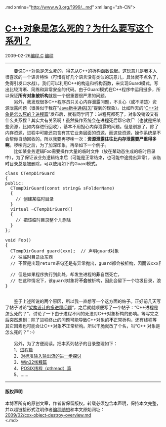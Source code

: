 <!DOCTYPE.md>
.md xmlns="http://www.w3.org/1999/...md" xml:lang="zh-CN">
<head>
<meta http-equiv="Content-Type" content="text.md; charset=utf-8" />
<meta name="generator" content="Python script by program.think@gmail.com" />
<meta name="provider" content="program-think.blogspot.com" />
<link type="text/css" rel="stylesheet" href="../../css/program-think.css" />
<title>C++对象是怎么死的？为什么要写这个系列？ - 编程随想的博客</title>
</head>
<body>
<div id="main" style="width:100%;">
<h1><a href="../../index.md" title="回到首页">C++对象是怎么死的？为什么要写这个系列？</a></h1>
<div class="post-info"><span class="date-header">2009-02-26</span><a href="../../tags/E7BC96E7A88B.C.md" class="tag">编程.C</a> <a href="../../tags/E7BC96E7A88B.md" class="tag">编程</a> </div>
<hr>
<div class="post">
　　要说C++对象是怎么死的，得先从C++的析构函数说起。这玩意儿是我本人很喜欢的一个语言特性（可惜有好几个语言没有类似的玩意儿，具体就不点名了，免得引发口水战）。我们可以利用C++的构造和析构函数，来实现Guard模式，写出比较清晰、简练和异常安全的代码。由于Guard模式在C++程序中运用挺多，所以保证<b>所有对象被析构</b>就是一个很重要很严肃的问题。<!--program-think--><br />　　另外，我发现很多C++程序员只关心内存泄露问题，不关心（或不清楚）资源泄露问题（很类似于我在“<a href="../../2009/02/defect-of-java-beginner-3-code-style.md#gc" target="_blank">Java新手通病[3]</a>”提到的现象）。比如昨天的“<a href="../../2009/02/cxx-object-destroy-with-process.md" target="_blank">C++对象是怎么死的？进程篇</a>”发布后，就有同学问了：进程死都死了，对象没销毁又有什么关系捏？其实大有关系啊！虽然操作系统会在进程死后帮它收尸（也就是把某些资源，比如内存进行回收），基本不用担心内存泄露的问题。但是别忘了，除了内存资源，进程中可能还包含有其它业务层面的资源，而这些资源，操作系统是不会帮你自动回收的。所以我要再啰嗦一次：<b>资源泄露往往比内存泄露要严重得多啊</b>。啰嗦完之后，为了加深印象，再举如下一个例子。<br />　　比如某业务逻辑Foo需要操作大量的临时文件（放在某动态生成的临时目录中），为了保证该业务逻辑结束后（可能是正常结束，也可能中途抛出异常），该临时目录总是被删除，可以使用如下的Guard模式。<br /><pre>class CTempDirGuard<br />{<br />public:<br />  CTempDirGuard(const string&amp; sFolderName)<br />  {<br />    // 创建某临时目录<br />  }<br />  virtual ~CTempDirGuard()<br />  {<br />    // 把该临时目录整个儿删除<br />  }<br />};<br /><br />void Foo()<br />{<br />  CTempDirGuard guard(xxx);  // 声明guard对象<br />  // 往临时目录放东西<br />  // 不管是出现return语句还是有异常抛出，guard都会被析构，因而该xxx目录会被删除<br /><br />  // 但是如果程序执行到此处，却发生进程的<b>非</b>自然死亡，<br />  // 在这种情况下，该guard对象将<b>不会</b>被析构，因此会留下一个垃圾目录，浪费了硬盘资源<br />}</pre><br />　　鉴于上述所说的两个原因，所以我一直想写一个这方面的帖子。正好前几天写了帖子讨论“<a href="../../2009/02/multi-process-vs-multi-thread.md" target="_blank">架构设计的多进程问题</a>”，之后就就顺便写了一个帖子：“C++进程是怎么死的？”，讨论了一下由于进程不同的死法对C++对象析构的影响。等写完之后突然想到：除了进程终止的问题可能导致C++对象的<b>不</b>正常析构，还有线程等其它因素也可能会让C++对象<b>不</b>正常析构。所以干脆就改了个名，叫“C++ 对象是怎么死的？” :-)<br /><br />　　另外，为了方便阅读，把本系列帖子的目录整理如下：<br />　　1、<a href="../../2009/02/cxx-object-destroy-with-process.md">进程篇</a><br />　　2、<a href="../../2009/02/cxx-object-destroy-with-io-stream.md">对标准输入输出流的进一步探讨</a><br />　　3、<a href="../../2009/03/cxx-object-destroy-with-thread-win32.md">Win32线程篇</a><br />　　4、<a href="../../2009/03/cxx-object-destroy-with-thread-posix.md">POSIX线程（pthread）篇</a><br />　　5、......<div class="blogger-post-footer">
</div>
<hr>
<div class="copyright">
<h4>版权声明</h4>
本博客所有的原创文章，作者皆保留版权。转载必须包含本声明，保持本文完整，并以超链接形式注明作者<a href="mailto:program.think@gmail.com">编程随想</a>和本文原始网址：<br>
<a href="2009/02/cxx-object-destroy-overview.md">2009/02/cxx-object-destroy-overview.md</a>
</div>
</div>
</body>
<.md>
